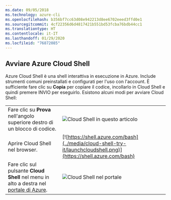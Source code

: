 ```yaml
---
ms.date: 09/05/2018
ms.technology: azure-cli
ms.openlocfilehash: b356bf7cc63d08e942213d8ee6702eeed3ffd0e1
ms.sourcegitcommit: 4cf22356d6d4817421b551bd53fcba76bdb44cc1
ms.translationtype: HT
ms.contentlocale: it-IT
ms.lasthandoff: 01/29/2020
ms.locfileid: "76872085"
---
```

## <a name="launch-azure-cloud-shell"></a>Avviare Azure Cloud Shell

Azure Cloud Shell è una shell interattiva in esecuzione in Azure. Include strumenti comuni preinstallati e configurati per l'uso con l'account. È sufficiente fare clic su **Copia** per copiare il codice, incollarlo in Cloud Shell e quindi premere INVIO per eseguirlo.  Esistono alcuni modi per avviare Cloud Shell:

|   | |
|-----------------------------------------------|---|
| Fare clic su **Prova** nell'angolo superiore destro di un blocco di codice. | ![Cloud Shell in questo articolo](../media/cloud-shell-try-it/cli-try-it.png) |
| Aprire Cloud Shell nel browser. | [![https://shell.azure.com/bash](../media/cloud-shell-try-it/launchcloudshell.png)](https://shell.azure.com/bash) |
| Fare clic sul pulsante **Cloud Shell** nel menu in alto a destra nel [portale di Azure](https://portal.azure.com). | ![Cloud Shell nel portale](../media/cloud-shell-try-it/cloud-shell-menu.png) |
